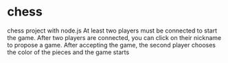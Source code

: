 # chess
chess project with node.js At least two players must be connected to start the game.
After two players are connected, you can click on their nickname to propose a game. After accepting the game, the second player chooses the color of the pieces and the game starts
